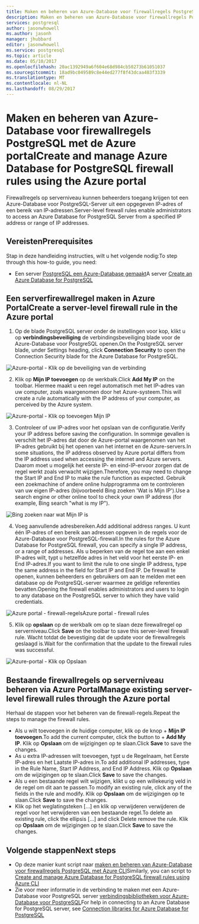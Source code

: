 ```yaml
---
title: Maken en beheren van Azure-Database voor firewallregels PostgreSQL met de Azure portal | Microsoft Docs
description: Maken en beheren van Azure-Database voor firewallregels PostgreSQL met de Azure portal
services: postgresql
author: jasonwhowell
ms.author: jasonh
manager: jhubbard
editor: jasonwhowell
ms.service: postgresql
ms.topic: article
ms.date: 05/10/2017
ms.openlocfilehash: 20ac1392949a6f604e68d984cb50273b61051037
ms.sourcegitcommit: 18ad9bc049589c8e44ed277f8f43dcaa483f3339
ms.translationtype: MT
ms.contentlocale: nl-NL
ms.lasthandoff: 08/29/2017
---
```

# <a name="create-and-manage-azure-database-for-postgresql-firewall-rules-using-the-azure-portal"></a><span data-ttu-id="a362a-103">Maken en beheren van Azure-Database voor firewallregels PostgreSQL met de Azure portal</span><span class="sxs-lookup"><span data-stu-id="a362a-103">Create and manage Azure Database for PostgreSQL firewall rules using the Azure portal</span></span>
<span data-ttu-id="a362a-104">Firewallregels op serverniveau kunnen beheerders toegang krijgen tot een Azure-Database voor PostgreSQL-Server uit een opgegeven IP-adres of een bereik van IP-adressen.</span><span class="sxs-lookup"><span data-stu-id="a362a-104">Server-level firewall rules enable administrators to access an Azure Database for PostgreSQL Server from a specified IP address or range of IP addresses.</span></span> 

## <a name="prerequisites"></a><span data-ttu-id="a362a-105">Vereisten</span><span class="sxs-lookup"><span data-stu-id="a362a-105">Prerequisites</span></span>
<span data-ttu-id="a362a-106">Stap in deze handleiding instructies, wilt u het volgende nodig:</span><span class="sxs-lookup"><span data-stu-id="a362a-106">To step through this how-to guide, you need:</span></span>
- <span data-ttu-id="a362a-107">Een server [PostgreSQL een Azure-Database gemaakt](quickstart-create-server-database-portal.md)</span><span class="sxs-lookup"><span data-stu-id="a362a-107">A server [Create an Azure Database for PostgreSQL](quickstart-create-server-database-portal.md)</span></span>

## <a name="create-a-server-level-firewall-rule-in-the-azure-portal"></a><span data-ttu-id="a362a-108">Een serverfirewallregel maken in Azure Portal</span><span class="sxs-lookup"><span data-stu-id="a362a-108">Create a server-level firewall rule in the Azure portal</span></span>
1. <span data-ttu-id="a362a-109">Op de blade PostgreSQL server onder de instellingen voor kop, klikt u op **verbindingsbeveiliging** de verbindingsbeveiliging blade voor de Azure-Database voor PostgreSQL openen.</span><span class="sxs-lookup"><span data-stu-id="a362a-109">On the PostgreSQL server blade, under Settings heading, click **Connection Security** to open the Connection Security blade for the Azure Database for PostgreSQL.</span></span>

  ![Azure-portal - Klik op de beveiliging van de verbinding](./media/howto-manage-firewall-using-portal/1-connection-security.png)

2. <span data-ttu-id="a362a-111">Klik op **Mijn IP toevoegen** op de werkbalk.</span><span class="sxs-lookup"><span data-stu-id="a362a-111">Click **Add My IP** on the toolbar.</span></span> <span data-ttu-id="a362a-112">Hiermee maakt u een regel automatisch met het IP-adres van uw computer, zoals waargenomen door het Azure-systeem.</span><span class="sxs-lookup"><span data-stu-id="a362a-112">This will create a rule automatically with the IP address of your computer, as perceived by the Azure system.</span></span>

  ![Azure-portal - Klik op toevoegen Mijn IP](./media/howto-manage-firewall-using-portal/2-add-my-ip.png)

3. <span data-ttu-id="a362a-114">Controleer of uw IP-adres voor het opslaan van de configuratie.</span><span class="sxs-lookup"><span data-stu-id="a362a-114">Verify your IP address before saving the configuration.</span></span> <span data-ttu-id="a362a-115">In sommige gevallen is verschilt het IP-adres dat door de Azure-portal waargenomen van het IP-adres gebruikt bij het openen van het internet en de Azure-servers.</span><span class="sxs-lookup"><span data-stu-id="a362a-115">In some situations, the IP address observed by Azure portal differs from the IP address used when accessing the internet and Azure servers.</span></span> <span data-ttu-id="a362a-116">Daarom moet u mogelijk het eerste IP- en eind-IP-ervoor zorgen dat de regel werkt zoals verwacht wijzigen.</span><span class="sxs-lookup"><span data-stu-id="a362a-116">Therefore, you may need to change the Start IP and End IP to make the rule function as expected.</span></span>
<span data-ttu-id="a362a-117">Gebruik een zoekmachine of andere online hulpprogramma om te controleren van uw eigen IP-adres (bijvoorbeeld Bing zoeken 'Wat is Mijn IP').</span><span class="sxs-lookup"><span data-stu-id="a362a-117">Use a search engine or other online tool to check your own IP address (for example, Bing search "what is my IP").</span></span>

  ![Bing zoeken naar wat Mijn IP is](./media/howto-manage-firewall-using-portal/3-what-is-my-ip.png)

4. <span data-ttu-id="a362a-119">Voeg aanvullende adresbereiken.</span><span class="sxs-lookup"><span data-stu-id="a362a-119">Add additional address ranges.</span></span> <span data-ttu-id="a362a-120">U kunt één IP-adres of een bereik aan adressen opgeven in de regels voor de Azure-Database voor PostgreSQL-firewall.</span><span class="sxs-lookup"><span data-stu-id="a362a-120">In the rules for the Azure Database for PostgreSQL firewall, you can specify a single IP address, or a range of addresses.</span></span> <span data-ttu-id="a362a-121">Als u beperken van de regel toe aan een enkel IP-adres wilt, typt u hetzelfde adres in het veld voor het eerste IP- en End IP-adres.</span><span class="sxs-lookup"><span data-stu-id="a362a-121">If you want to limit the rule to one single IP address, type the same address in the field for Start IP and End IP.</span></span> <span data-ttu-id="a362a-122">De firewall te openen, kunnen beheerders en gebruikers om aan te melden met een database op de PostgreSQL-server waarmee ze geldige referenties bevatten.</span><span class="sxs-lookup"><span data-stu-id="a362a-122">Opening the firewall enables administrators and users to login to any database on the PostgreSQL server to which they have valid credentials.</span></span>

  ![<span data-ttu-id="a362a-123">Azure portal - firewall-regels</span><span class="sxs-lookup"><span data-stu-id="a362a-123">Azure portal - firewall rules</span></span> ](./media/howto-manage-firewall-using-portal/4-specify-addresses.png)

5. <span data-ttu-id="a362a-124">Klik op **opslaan** op de werkbalk om op te slaan deze firewallregel op serverniveau.</span><span class="sxs-lookup"><span data-stu-id="a362a-124">Click **Save** on the toolbar to save this server-level firewall rule.</span></span> <span data-ttu-id="a362a-125">Wacht totdat de bevestiging dat de update voor de firewallregels geslaagd is.</span><span class="sxs-lookup"><span data-stu-id="a362a-125">Wait for the confirmation that the update to the firewall rules was successful.</span></span>

  ![Azure-portal - Klik op Opslaan](./media/howto-manage-firewall-using-portal/5-save-firewall-rule.png)


## <a name="manage-existing-server-level-firewall-rules-through-the-azure-portal"></a><span data-ttu-id="a362a-127">Bestaande firewallregels op serverniveau beheren via Azure Portal</span><span class="sxs-lookup"><span data-stu-id="a362a-127">Manage existing server-level firewall rules through the Azure portal</span></span>
<span data-ttu-id="a362a-128">Herhaal de stappen voor het beheren van de firewall-regels.</span><span class="sxs-lookup"><span data-stu-id="a362a-128">Repeat the steps to manage the firewall rules.</span></span>
* <span data-ttu-id="a362a-129">Als u wilt toevoegen in de huidige computer, klik op de knop + **Mijn IP toevoegen**.</span><span class="sxs-lookup"><span data-stu-id="a362a-129">To add the current computer, click the button to + **Add My IP**.</span></span> <span data-ttu-id="a362a-130">Klik op **Opslaan** om de wijzigingen op te slaan.</span><span class="sxs-lookup"><span data-stu-id="a362a-130">Click **Save** to save the changes.</span></span>
* <span data-ttu-id="a362a-131">As u extra IP-adressen wilt toevoegen, typt u de Regelnaam, het Eerste IP-adres en het Laatste IP-adres in.</span><span class="sxs-lookup"><span data-stu-id="a362a-131">To add additional IP addresses, type in the Rule Name, Start IP Address, and End IP Address.</span></span> <span data-ttu-id="a362a-132">Klik op **Opslaan** om de wijzigingen op te slaan.</span><span class="sxs-lookup"><span data-stu-id="a362a-132">Click **Save** to save the changes.</span></span>
* <span data-ttu-id="a362a-133">Als u een bestaande regel wilt wijzigen, klikt u op een willekeurig veld in de regel om dit aan te passen.</span><span class="sxs-lookup"><span data-stu-id="a362a-133">To modify an existing rule, click any of the fields in the rule and modify.</span></span> <span data-ttu-id="a362a-134">Klik op **Opslaan** om de wijzigingen op te slaan.</span><span class="sxs-lookup"><span data-stu-id="a362a-134">Click **Save** to save the changes.</span></span>
* <span data-ttu-id="a362a-135">Klik op het weglatingsteken [...] en klik op verwijderen verwijderen de regel voor het verwijderen van een bestaande regel.</span><span class="sxs-lookup"><span data-stu-id="a362a-135">To delete an existing rule, click the ellipsis […] and click Delete remove the rule.</span></span> <span data-ttu-id="a362a-136">Klik op **Opslaan** om de wijzigingen op te slaan.</span><span class="sxs-lookup"><span data-stu-id="a362a-136">Click **Save** to save the changes.</span></span>

## <a name="next-steps"></a><span data-ttu-id="a362a-137">Volgende stappen</span><span class="sxs-lookup"><span data-stu-id="a362a-137">Next steps</span></span>
- <span data-ttu-id="a362a-138">Op deze manier kunt script naar [maken en beheren van Azure-Database voor firewallregels PostgreSQL met Azure CLI](howto-manage-firewall-using-cli.md)</span><span class="sxs-lookup"><span data-stu-id="a362a-138">Similarly, you can script to [Create and manage Azure Database for PostgreSQL firewall rules using Azure CLI](howto-manage-firewall-using-cli.md)</span></span>
- <span data-ttu-id="a362a-139">Zie voor meer informatie in de verbinding te maken met een Azure-Database voor PostgreSQL server [verbindingsbibliotheken voor Azure-Database voor PostgreSQL](concepts-connection-libraries.md)</span><span class="sxs-lookup"><span data-stu-id="a362a-139">For help in connecting to an Azure Database for PostgreSQL server, see [Connection libraries for Azure Database for PostgreSQL](concepts-connection-libraries.md)</span></span>
